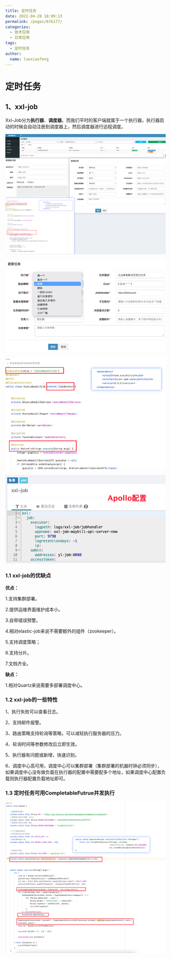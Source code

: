 ```yaml
---
title: 定时任务
date: 2022-04-28 18:09:13
permalink: /pages/67b177/
categories:
  - 技术应用
  - 日常应用
tags:
  - 定时任务
author: 
  name: luoxiaofeng
---
```

# 定时任务

## 1、xxl-job

Xxl-Job分为**执行器**、**调度器**。而我们平时的客户端就属于一个执行器，执行器启动的时候会自动注册到调度器上，然后调度器进行远程调度。

![](/img/media/131ab74c055afd2caed1d72c2c49b5aa.png)

![](/img/media/1aed35a854b63e8957908d94cb78f1c1.png) 

![](/img/media/2d29e124bb043fb82faf526586a3dcf2.png) 

![](/img/media/be1aac9f439a99a27a14dd33f0b6f907.png) 

### 1.1 xxl-job的优缺点

**优点：**

1.支持集群部署。

2.提供运维界面维护成本小。

3.自带错误预警。

4.相对elastic-job来说不需要额外的组件（zookeeper）。

5.支持调度策略；

6.支持分片。

7.文档齐全。

**缺点：**

1.相对Quartz来说需要多部署调度中心。

### 1.2 xxl-job的一些特性

1、执行失败可以查看日志。

2、支持邮件报警。

3、路由策略支持轮询等策略，可以减轻执行服务器的压力。

4、轮询时间等参数修改后立即生效。

5、执行器有问题或新增，快速识别。

6、调度中心高可用，调度中心可以集群部署（集群部署的机器时钟必须同步），如果调度中心没有做负载在执行器的配置中需要配多个地址，如果调度中心配置负载则执行器配置负载地址即可。

### 1.3 定时任务可用CompletableFutrue并发执行

![](/img/media/f77d57b0b0e6d601489d298b6169c64d.png)